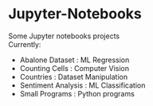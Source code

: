 # Jupyter-Notebooks
Some Jupyter notebooks projects <br />
Currently: <br />
- Abalone Dataset : ML Regression 
- Counting Cells : Computer Vision
- Countries : Dataset Manipulation
- Sentiment Analysis : ML Classification 
- Small Programs : Python programs



